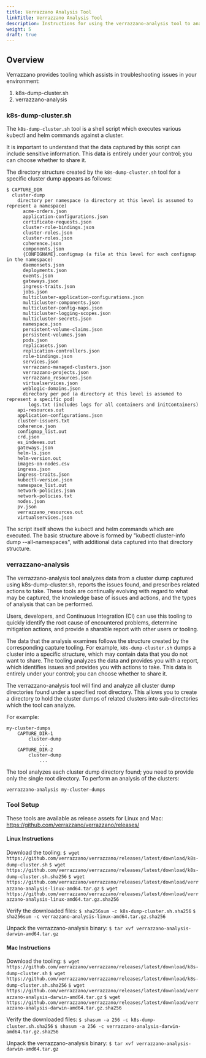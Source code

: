```yaml
---
title: Verrazzano Analysis Tool
linkTitle: Verrazzano Analysis Tool
description: Instructions for using the verrazzano-analysis tool to analyze cluster dumps
weight: 5
draft: true
---
```


## Overview

Verrazzano provides tooling which assists in troubleshooting issues in your environment:
1. k8s-dump-cluster.sh
2. verrazzano-analysis



### k8s-dump-cluster.sh

The `k8s-dump-cluster.sh` tool is a shell script which executes various kubectl and helm commands against a cluster.

It is important to understand that the data captured by this script can include sensitive information. This data is entirely under your control; you can choose whether to share it.

The directory structure created by the `k8s-dump-cluster.sh` tool for a specific cluster dump appears as follows:

    $ CAPTURE_DIR
      cluster-dump
        directory per namespace (a directory at this level is assumed to represent a namespace)
          acme-orders.json
          application-configurations.json
          certificate-requests.json
          cluster-role-bindings.json
          cluster-roles.json
          cluster-roles.json
          coherence.json
          components.json
          {CONFIGNAME}.configmap (a file at this level for each configmap in the namespace)
          daemonsets.json
          deployments.json
          events.json
          gateways.json
          ingress-traits.json
          jobs.json
          multicluster-application-configurations.json
          multicluster-components.json
          multicluster-config-maps.json
          multicluster-logging-scopes.json
          multicluster-secrets.json
          namespace.json
          persistent-volume-claims.json
          persistent-volumes.json
          pods.json
          replicasets.json
          replication-controllers.json
          role-bindings.json
          services.json
          verrazzano-managed-clusters.json
          verrazzano-projects.json
          verrazzano_resources.json
          virtualservices.json
          weblogic-domains.json
          directory per pod (a directory at this level is assumed to represent a specific pod)
            logs.txt (includes logs for all containers and initContainers)
        api-resources.out
        application-configurations.json
        cluster-issuers.txt
        coherence.json
        configmap_list.out
        crd.json
        es_indexes.out
        gateways.json
        helm-ls.json
        helm-version.out
        images-on-nodes.csv
        ingress.json
        ingress-traits.json
        kubectl-version.json
        namespace_list.out
        network-policies.json
        network-policies.txt
        nodes.json
        pv.json
        verrazzano_resources.out
        virtualservices.json

The script itself shows the kubectl and helm commands which are executed. The basic structure above is formed by "kubectl cluster-info dump --all-namespaces", with additional data captured into that directory structure.

### verrazzano-analysis

The verrazzano-analysis tool analyzes data from a cluster dump captured using k8s-dump-cluster.sh, reports the issues found, and prescribes related actions to take.  These tools are continually evolving with regard to what may be captured, the knowledge base of issues and actions, and the types of analysis that can be performed.

Users, developers, and Continuous Integration (CI) can use this tooling to quickly identify the root cause of encountered problems, determine mitigation actions, and provide a sharable report with other users or tooling.

The data that the analysis examines follows the structure created by the corresponding capture tooling. For example, `k8s-dump-cluster.sh` dumps a cluster into a specific structure, which may contain data that you do not want to share. The tooling analyzes the data and provides you with a report, which identifies issues and provides you with actions to take. This data is entirely under your control; you can choose whether to share it.

The verrazzano-analysis tool will find and analyze all cluster dump directories found under a specified root directory. This allows you to create a directory to hold the cluster dumps of related clusters into sub-directories which the tool can analyze.

For example:

    my-cluster-dumps
        CAPTURE_DIR-1
            cluster-dump
                ...
        CAPTURE_DIR-2
            cluster-dump
                ...

The tool analyzes each cluster dump directory found; you need to provide only the single root directory. To perform an analysis of the clusters:

`verrazzano-analysis my-cluster-dumps`

### Tool Setup
These tools are available as release assets for Linux and Mac: https://github.com/verrazzano/verrazzano/releases/

#### Linux Instructions
Download the tooling:
  `$ wget https://github.com/verrazzano/verrazzano/releases/latest/download/k8s-dump-cluster.sh`
  `$ wget https://github.com/verrazzano/verrazzano/releases/latest/download/k8s-dump-cluster.sh.sha256`
  `$ wget https://github.com/verrazzano/verrazzano/releases/latest/download/verrazzano-analysis-linux-amd64.tar.gz`
  `$ wget https://github.com/verrazzano/verrazzano/releases/latest/download/verrazzano-analysis-linux-amd64.tar.gz.sha256`

Verify the downloaded files:
  `$ sha256sum -c k8s-dump-cluster.sh.sha256`
  `$ sha256sum -c verrazzano-analysis-linux-amd64.tar.gz.sha256`

Unpack the verrazzano-analysis binary:
  `$ tar xvf verrazzano-analysis-darwin-amd64.tar.gz`

#### Mac Instructions
Download the tooling:
  `$ wget https://github.com/verrazzano/verrazzano/releases/latest/download/k8s-dump-cluster.sh`
  `$ wget https://github.com/verrazzano/verrazzano/releases/latest/download/k8s-dump-cluster.sh.sha256`
  `$ wget https://github.com/verrazzano/verrazzano/releases/latest/download/verrazzano-analysis-darwin-amd64.tar.gz`
  `$ wget https://github.com/verrazzano/verrazzano/releases/latest/download/verrazzano-analysis-darwin-amd64.tar.gz.sha256`

Verify the downloaded files:
  `$ shasum -a 256 -c k8s-dump-cluster.sh.sha256`
  `$ shasum -a 256 -c verrazzano-analysis-darwin-amd64.tar.gz.sha256`

Unpack the verrazzano-analysis binary:
  `$ tar xvf verrazzano-analysis-darwin-amd64.tar.gz`
